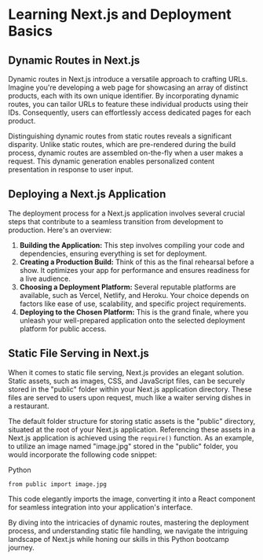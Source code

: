 # Learning Next.js and Deployment Basics

## Dynamic Routes in Next.js

Dynamic routes in Next.js introduce a versatile approach to crafting URLs. Imagine you're developing a web page for showcasing an array of distinct products, each with its own unique identifier. By incorporating dynamic routes, you can tailor URLs to feature these individual products using their IDs. Consequently, users can effortlessly access dedicated pages for each product.

Distinguishing dynamic routes from static routes reveals a significant disparity. Unlike static routes, which are pre-rendered during the build process, dynamic routes are assembled on-the-fly when a user makes a request. This dynamic generation enables personalized content presentation in response to user input.

## Deploying a Next.js Application

The deployment process for a Next.js application involves several crucial steps that contribute to a seamless transition from development to production. Here's an overview:

1. **Building the Application:** This step involves compiling your code and dependencies, ensuring everything is set for deployment.
2. **Creating a Production Build:** Think of this as the final rehearsal before a show. It optimizes your app for performance and ensures readiness for a live audience.
3. **Choosing a Deployment Platform:** Several reputable platforms are available, such as Vercel, Netlify, and Heroku. Your choice depends on factors like ease of use, scalability, and specific project requirements.
4. **Deploying to the Chosen Platform:** This is the grand finale, where you unleash your well-prepared application onto the selected deployment platform for public access.

## Static File Serving in Next.js

When it comes to static file serving, Next.js provides an elegant solution. Static assets, such as images, CSS, and JavaScript files, can be securely stored in the "public" folder within your Next.js application directory. These files are served to users upon request, much like a waiter serving dishes in a restaurant.

The default folder structure for storing static assets is the "public" directory, situated at the root of your Next.js application. Referencing these assets in a Next.js application is achieved using the `require()` function. As an example, to utilize an image named "image.jpg" stored in the "public" folder, you would incorporate the following code snippet:

Python

    from public import image.jpg

This code elegantly imports the image, converting it into a React component for seamless integration into your application's interface.

By diving into the intricacies of dynamic routes, mastering the deployment process, and understanding static file handling, we navigate the intriguing landscape of Next.js while honing our skills in this Python bootcamp journey.
